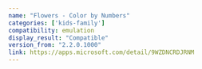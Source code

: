 ```yaml
---
name: "Flowers - Color by Numbers"
categories: ['kids-family']
compatibility: emulation
display_result: "Compatible"
version_from: "2.2.0.1000"
link: https://apps.microsoft.com/detail/9WZDNCRDJRNM
---
```


